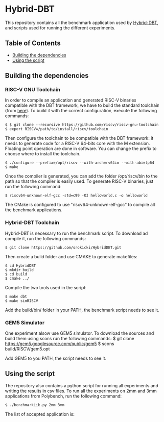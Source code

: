 Hybrid-DBT
=====================

This repository contains all the benchmark application used by <a href="https://github.com/srokicki/HybridDBT">Hybrid-DBT</a>, and scripts used for running the different experiments.


## Table of Contents
+ [Building the dependencies](#build)
+ [Using the script](#script)


## <a name="build"></a> Building the dependencies

### RISC-V GNU Toolchain

In order to compile an application and generated RISC-V binaries compatible with the DBT framework, we have to build the standard toolchain (from <a href="https://github.com/riscv/riscv-gnu-toolchain"> here</a>). To build it with the correct configuration, execute the following commands:

	$ $ git clone --recursive https://github.com/riscv/riscv-gnu-toolchain
	$ export RISCV=/path/to/install/riscv/toolchain
	
Then configure the toolchain to be compatible with the DBT framework: it needs to generate code for a RISC-V 64-bits core with the M extension. Floating point operation are done in software. You can change the prefix to choose where to install the toolchain.

	$ ./configure --prefix=/opt/riscv --with-arch=rv64im --with-abi=lp64
	$ make

	
Once the compiler is generated, you can add the folder /opt/riscv/bin to the path so that the compiler is easily used. To generate RISC-V binaries, just run the following command:

	$ riscv64-unknown-elf-gcc -std=c99 -O3 helloworld.c -o helloworld

The CMake is configured to use "riscv64-unknown-elf-gcc" to compile all the benchmark applications.

### Hybrid-DBT Toolchain

Hybrid-DBT is necessary to run the benchmark script. To download ad compile it, run the following commands:

	$ git clone https://github.com/srokicki/HybridDBT.git
	
Then create a build folder and use CMAKE to generate makefiles:
	
	$ cd HybridDBT
	$ mkdir build
	$ cd build
	$ cmake ../
	
Compile the two tools used in the script:
	
	$ make dbt
	$ make simRISCV

Add the build/bin/ folder in your PATH, the benchmark script needs to see it.

### GEM5 Simulator

One experiment alsow use GEM5 simulator. To download the sources and build them using scons run the following commands:
	$ git clone https://gem5.googlesource.com/public/gem5
	$ scons build/RISCV/gem5.opt 

Add GEM5 to you PATH, the script needs to see it.

## <a name="script"></a> Using the script

The repository also contains a python script for running all experiments and writing the results in csv files. To run all the experiments on 2mm and 3mm applications from Polybench, run the following command:

	$ ./benchmarkLib.py 2mm 3mm

The list of accepted application is:


